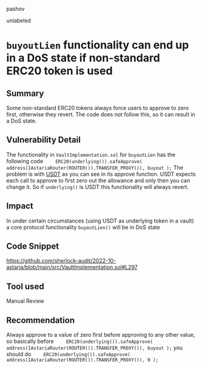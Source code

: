 pashov

unlabeled

# `buyoutLien` functionality can end up in a DoS state if non-standard ERC20 token is used

## Summary
Some non-standard ERC20 tokens always force users to approve to zero first, otherwise they revert. The code does not follow this, so it can result in a DoS state.

## Vulnerability Detail
The functionality in `VaultImplementation.sol` for `buyoutLien` has the following code `    ERC20(underlying()).safeApprove(
      address(IAstariaRouter(ROUTER()).TRANSFER_PROXY()),
      buyout
    );`
The problem is with [USDT](https://gist.github.com/plutoegg/a8794a24dfa84d0b0104141612b52977#file-tethertoken-sol-L265) as you can see in its approve function. USDT expects each call to approve to first zero out the allowance and only then you can change it. So if `underlying()` is USDT this functionality will always revert.

## Impact
In under certain circumstances (using USDT as underlying token in a vault) a core protocol functionality `buyoutLien()` will be in DoS state 
## Code Snippet
https://github.com/sherlock-audit/2022-10-astaria/blob/main/src/VaultImplementation.sol#L297

## Tool used

Manual Review

## Recommendation
Always approve to a value of zero first before approving to any other value, so basically before `    ERC20(underlying()).safeApprove(
      address(IAstariaRouter(ROUTER()).TRANSFER_PROXY()),
      buyout
    );` you should do `    ERC20(underlying()).safeApprove(
      address(IAstariaRouter(ROUTER()).TRANSFER_PROXY()),
      0
    );`